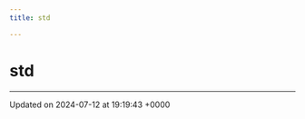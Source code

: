 ```yaml
---
title: std

---
```


# std








-------------------------------

Updated on 2024-07-12 at 19:19:43 +0000
